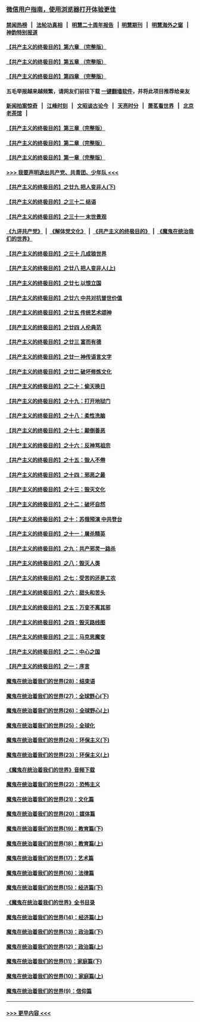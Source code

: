 ### [微信用户指南，使用浏览器打开体验更佳](https://github.com/gfw-breaker/banned-news1/blob/master/indexes/wechat-guide.md?t=0)
#### [禁闻热榜](热点新闻.md?t=0)  &nbsp;&nbsp;|&nbsp;&nbsp; [法轮功真相](https://github.com/gfw-breaker/truth/blob/master/README.md?t=0) &nbsp;&nbsp;|&nbsp;&nbsp; [明慧二十周年报告](https://github.com/gfw-breaker/mh-reports/blob/master/README.md?t=0) &nbsp;&nbsp;|&nbsp;&nbsp;[明慧期刊](https://github.com/gfw-breaker/mh-qikan) &nbsp;&nbsp;|&nbsp;&nbsp; [明慧海外之窗](https://github.com/gfw-breaker/mh-news/blob/master/README.md?t=0) &nbsp;&nbsp;|&nbsp;&nbsp; [神韵特别报道](https://github.com/gfw-breaker/mh-news/blob/master/shenyun.md?t=0)
#### [【共产主义的终极目的】第六章 （完整版）](../pages/nsc422/n11428913.md?t=02061255) 
#### [【共产主义的终极目的】第五章 （完整版）](../pages/nsc422/n11428912.md?t=02061255) 
#### [【共产主义的终极目的】第四章 （完整版）](../pages/nsc422/n11428907.md?t=02061255) 
#### 五毛举报越来越频繁，请网友们前往下载 [一键翻墙软件](https://github.com/gfw-breaker/ssr-accounts)，并将此项目推荐给亲友
#### [新闻拍案惊奇](https://github.com/gfw-breaker/banned-news1/blob/master/pages/link4.md) &nbsp;&nbsp;|&nbsp;&nbsp; [江峰时刻](https://github.com/gfw-breaker/banned-news1/blob/master/pages/link4.md) &nbsp;&nbsp;|&nbsp;&nbsp; [文昭谈古论今](https://github.com/gfw-breaker/banned-news1/blob/master/pages/link4.md) &nbsp;&nbsp;|&nbsp;&nbsp; [天亮时分](https://github.com/gfw-breaker/banned-news1/blob/master/pages/link4.md) &nbsp;&nbsp;|&nbsp;&nbsp; [萧茗看世界](https://github.com/gfw-breaker/banned-news1/blob/master/pages/link4.md) &nbsp;&nbsp;|&nbsp;&nbsp; [北京老茶馆](https://github.com/gfw-breaker/banned-news1/blob/master/pages/link4.md) &nbsp;&nbsp;|&nbsp;&nbsp; 
#### [【共产主义的终极目的】第三章（完整版）](../pages/nsc422/n11428848.md?t=02061255) 
#### [【共产主义的终极目的】第二章（完整版）](../pages/nsc422/n11428831.md?t=02061255) 
#### [【共产主义的终极目的】第一章（完整版）](../pages/nsc422/n11417651.md?t=02061255) 
#### [>>> 我要声明退出共产党、共青团、少年队 <<<](https://github.com/begood0513/goodnews/blob/master/quit/letter.md) 
#### [【共产主义的终极目的】之廿九 把人变非人(下)](../pages/nsc422/n11344140.md?t=02061255) 
#### [【共产主义的终极目的】之三十二 结语](../pages/nsc422/n11360535.md?t=02061255) 
#### [【共产主义的终极目的】之三十一 末世景观](../pages/nsc422/n11351129.md?t=02061255) 
#### [《九评共产党》](https://github.com/begood0513/9ping.md/blob/master/README.md) &nbsp;|&nbsp; [《解体党文化》](../../../../jtdwh.md/blob/master/README.md)  &nbsp;|&nbsp; [《共产主义的终极目的》](../../../../gczydzjmd.md/blob/master/README.md) &nbsp;|&nbsp; [《魔鬼在统治我们的世界》](../../../../mgztzwmdsj.md/blob/master/README.md) 
#### [【共产主义的终极目的】之三十 几成狼世界](../pages/nsc422/n11348280.md?t=02061255) 
#### [【共产主义的终极目的】之廿八 把人变非人(上)](../pages/nsc422/n11340492.md?t=02061255) 
#### [【共产主义的终极目的】之廿七 以恨立国](../pages/nsc422/n11336944.md?t=02061255) 
#### [【共产主义的终极目的】之廿六 中共对抗普世价值](../pages/nsc422/n11324785.md?t=02061255) 
#### [【共产主义的终极目的】之廿五 传统艺术颂神](../pages/nsc422/n11296396.md?t=02061255) 
#### [【共产主义的终极目的】之廿四 人伦典范](../pages/nsc422/n11296397.md?t=02061255) 
#### [【共产主义的终极目的】之廿三 富而有德](../pages/nsc422/n11283598.md?t=02061255) 
#### [【共产主义的终极目的】之廿一 神传语言文字](../pages/nsc422/n11263265.md?t=02061255) 
#### [【共产主义的终极目的】之廿二 破坏修炼文化](../pages/nsc422/n11245728.md?t=02061255) 
#### [【共产主义的终极目的】之二十：偷天换日](../pages/nsc422/n11238846.md?t=02061255) 
#### [【共产主义的终极目的】之十九：打开地狱门](../pages/nsc422/n11206376.md?t=02061255) 
#### [【共产主义的终极目的】之十八：柔性洗脑](../pages/nsc422/n11199994.md?t=02061255) 
#### [【共产主义的终极目的】之十七：颠倒善恶](../pages/nsc422/n11179782.md?t=02061255) 
#### [【共产主义的终极目的】之十六：反神骂祖宗](../pages/nsc422/n11166798.md?t=02061255) 
#### [【共产主义的终极目的】之十五：毁人不倦](../pages/nsc422/n11166792.md?t=02061255) 
#### [【共产主义的终极目的】之十四：邪恶之最](../pages/nsc422/n11150249.md?t=02061255) 
#### [【共产主义的终极目的】之十三：毁灭文化](../pages/nsc422/n11135227.md?t=02061255) 
#### [【共产主义的终极目的】之十二：破坏自然](../pages/nsc422/n11135214.md?t=02061255) 
#### [【共产主义的终极目的】之十：苏俄预演 中共登台](../pages/nsc422/n11118424.md?t=02061255) 
#### [【共产主义的终极目的】之十一：屠杀精英](../pages/nsc422/n11118442.md?t=02061255) 
#### [【共产主义的终极目的】之九：共产邪灵一路杀](../pages/nsc422/n11114139.md?t=02061255) 
#### [【共产主义的终极目的】之八：毁灭人类](../pages/nsc422/n11108503.md?t=02061255) 
#### [【共产主义的终极目的】之七：受苦的还是工农](../pages/nsc422/n11101809.md?t=02061255) 
#### [【共产主义的终极目的】之六：甜头和苦头](../pages/nsc422/n11096971.md?t=02061255) 
#### [【共产主义的终极目的】之五：万变不离其邪](../pages/nsc422/n11091285.md?t=02061255) 
#### [【共产主义的终极目的】之四：毁灭路线图](../pages/nsc422/n11086284.md?t=02061255) 
#### [【共产主义的终极目的】之三：马克思魔变](../pages/nsc422/n11061941.md?t=02061255) 
#### [【共产主义的终极目的】之二：中心之国](../pages/nsc422/n11047728.md?t=02061255) 
#### [【共产主义的终极目的】之一：序言](../pages/nsc422/n11086077.md?t=02061255) 
#### [魔鬼在统治着我们的世界(28)：结束语](../pages/nsc422/n10936246.md?t=02061255) 
#### [魔鬼在统治着我们的世界(27)：全球野心(下)](../pages/nsc422/n10928319.md?t=02061255) 
#### [魔鬼在统治着我们的世界(26)：全球野心(上)](../pages/nsc422/n10900318.md?t=02061255) 
#### [魔鬼在统治着我们的世界(25)：全球化](../pages/nsc422/n10788205.md?t=02061255) 
#### [魔鬼在统治着我们的世界(24)：环保主义(下)](../pages/nsc422/n10695307.md?t=02061255) 
#### [魔鬼在统治着我们的世界(23)：环保主义(上)](../pages/nsc422/n10688613.md?t=02061255) 
#### [《魔鬼在统治着我们的世界》音频下载](../pages/nsc422/n10635553.md?t=02061255) 
#### [魔鬼在统治着我们的世界(22)：恐怖主义](../pages/nsc422/n10614727.md?t=02061255) 
#### [魔鬼在统治着我们的世界(21)：文化篇](../pages/nsc422/n10597706.md?t=02061255) 
#### [魔鬼在统治着我们的世界(20)：媒体篇](../pages/nsc422/n10586579.md?t=02061255) 
#### [魔鬼在统治着我们的世界(19)：教育篇(下)](../pages/nsc422/n10564808.md?t=02061255) 
#### [魔鬼在统治着我们的世界(18)：教育篇(上)](../pages/nsc422/n10526970.md?t=02061255) 
#### [魔鬼在统治着我们的世界(17)：艺术篇](../pages/nsc422/n10499093.md?t=02061255) 
#### [魔鬼在统治着我们的世界(16)：法律篇](../pages/nsc422/n10485969.md?t=02061255) 
#### [魔鬼在统治着我们的世界(15)：经济篇(下)](../pages/nsc422/n10469975.md?t=02061255) 
#### [《魔鬼在统治着我们的世界》全书目录](../pages/nsc422/n10464261.md?t=02061255) 
#### [魔鬼在统治着我们的世界(14)：经济篇(上)](../pages/nsc422/n10457370.md?t=02061255) 
#### [魔鬼在统治着我们的世界(13)：政治篇(下)](../pages/nsc422/n10448270.md?t=02061255) 
#### [魔鬼在统治着我们的世界(12)：政治篇(上)](../pages/nsc422/n10444576.md?t=02061255) 
#### [魔鬼在统治着我们的世界(11)：家庭篇(下)](../pages/nsc422/n10440961.md?t=02061255) 
#### [魔鬼在统治着我们的世界(10)：家庭篇(上)](../pages/nsc422/n10435448.md?t=02061255) 
#### [魔鬼在统治着我们的世界(9)：信仰篇](../pages/nsc422/n10432159.md?t=02061255) 

----
#### [ >>> 更早内容 <<< ](../indexes/nsc422-earlier.md)
